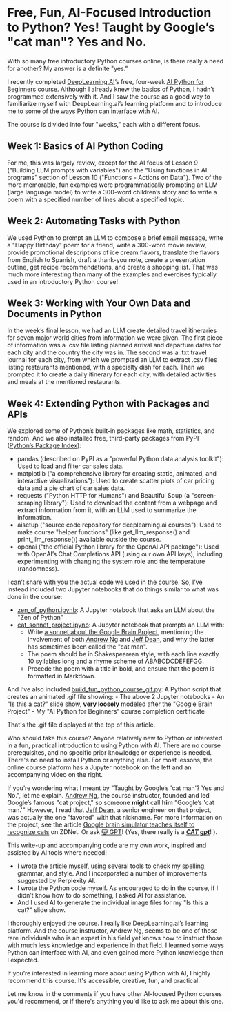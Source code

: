# Free, Fun, AI-Focused Introduction to Python? Yes! Taught by Google’s "cat man"? Yes and No.

With so many free introductory Python courses online, is there really a need for another? My answer is a definite "yes."

I recently completed [DeepLearning.AI](https://www.linkedin.com/company/deeplearningai/)’s free, four-week [AI Python for Beginners](https://www.deeplearning.ai/short-courses/ai-python-for-beginners/) course. Although I already knew the basics of Python, I hadn’t programmed extensively with it. And I saw the course as a good way to familiarize myself with DeepLearning.ai’s learning platform and to introduce me to some of the ways Python can interface with AI.

The course is divided into four "weeks," each with a different focus.

## Week 1: Basics of AI Python Coding
For me, this was largely review, except for the AI focus of Lesson 9 ("Building LLM prompts with variables") and the "Using functions in AI programs" section of Lesson 10 ("Functions - Actions on Data"). Two of the more memorable, fun examples were programmatically prompting an LLM (large language model) to write a 300-word children’s story and to write a poem with a specified number of lines about a specified topic.

## Week 2: Automating Tasks with Python
We used Python to prompt an LLM to compose a brief email message, write a "Happy Birthday" poem for a friend, write a 300-word movie review, provide promotional descriptions of ice cream flavors, translate the flavors from English to Spanish, draft a thank-you note, create a presentation outline, get recipe recommendations, and create a shopping list. That was much more interesting than many of the examples and exercises typically used in an introductory Python course!

## Week 3: Working with Your Own Data and Documents in Python
In the week’s final lesson, we had an LLM create detailed travel itineraries for seven major world cities from information we were given. The first piece of information was a .csv file listing planned arrival and departure dates for each city and the country the city was in. The second was a .txt travel journal for each city, from which we prompted an LLM to extract .csv files listing restaurants mentioned, with a specialty dish for each. Then we prompted it to create a daily itinerary for each city, with detailed activities and meals at the mentioned restaurants.

## Week 4: Extending Python with Packages and APIs
We explored some of Python’s built-in packages like math, statistics, and random. And we also installed free, third-party packages from PyPI ([Python’s Package Index](https://pypi.org/)):
- pandas (described on PyPI as a "powerful Python data analysis toolkit"): Used to load and filter car sales data. 
- matplotlib ("a comprehensive library for creating static, animated, and interactive visualizations"): Used to create scatter plots of car pricing data and a pie chart of car sales data.
- requests ("Python HTTP for Humans") and Beautiful Soup (a "screen-scraping library"): Used to download the content from a webpage and extract information from it, with an LLM used to summarize the information.
- aisetup ("source code repository for deeplearning.ai courses"): Used to make course "helper functions" (like get_llm_response() and print_llm_response()) available outside the course.
- openai ("the official Python library for the OpenAI API package"): Used with OpenAI’s Chat Completions API (using our own API keys), including experimenting with changing the system role and the temperature (randomness).

I can’t share with you the actual code we used in the course. So, I’ve instead included two Jupyter notebooks that do things similar to what was done in the course:
- [zen_of_python.ipynb](zen_of_python.ipynb): A Jupyter notebook that asks an LLM about the "Zen of Python"
- [cat_sonnet_project.ipynb](cat_sonnet_project.ipynb): A Jupyter notebook that prompts an LLM with:
    - Write [a sonnet about the Google Brain Project](sonnet.md), mentioning the involvement of both [Andrew Ng](https://www.linkedin.com/in/andrewyng/) and [Jeff Dean](https://www.linkedin.com/in/jeff-dean-8b212555/), and why the latter has sometimes been called the "cat man".
    - The poem should be in Shakespearean style, with each line exactly 10 syllables long and a rhyme scheme of ABABCDCDEFEFGG.
    - Precede the poem with a title in bold, and ensure that the poem is formatted in Markdown.

And I’ve also included [build_fun_python_course_gif.py](build_fun_python_course_gif.py): A Python script that creates an animated .gif file showing:
    - The above 2 Jupyter notebooks
    - An "Is this a cat?" slide show, **very loosely** modeled after the "Google Brain Project"
    - My "AI Python for Beginners" course completion certificate

That's the .gif file displayed at the top of this article.

Who should take this course? Anyone relatively new to Python or interested in a fun, practical introduction to using Python with AI. There are no course prerequisites, and no specific prior knowledge or experience is needed. There's no need to install Python or anything else. For most lessons, the online course platform has a Jupyter notebook on the left and an accompanying video on the right. 

If you’re wondering what I meant by "Taught by Google’s 'cat man'? Yes and No.", let me explain. [Andrew Ng](https://www.linkedin.com/in/andrewyng/), the course instructor, founded and led Google’s famous "cat project," so someone **might** call **him** "Google’s 'cat man.'" However, I read that [Jeff Dean](https://www.linkedin.com/in/jeff-dean-8b212555/), a senior engineer on that project, was actually the one "favored" with that nickname. For more information on the project, see the article [Google brain simulator teaches itself to recognize cats](https://www.zdnet.com/article/google-brain-simulator-teaches-itself-to-recognize-cats/) on ZDNet. Or ask [😺 GPT](https://chatgpt.com/g/g-NDDXC050T-catgpt)! (Yes, there really is a ***[CAT gpt](https://chatgpt.com/g/g-NDDXC050T-catgpt)***! ). 



This write-up and accompanying code are my own work, inspired and assisted by AI tools where needed:
- I wrote the article myself, using several tools to check my spelling, grammar, and style. And I incorporated a number of improvements suggested by Perplexity AI.
- I wrote the Python code myself. As encouraged to do in the course, if I didn’t know how to do something, I asked AI for assistance.
- And I used AI to generate the individual image files for my "Is this a cat?" slide show.

I thoroughly enjoyed the course. I really like DeepLearning.ai’s learning platform. And the course instructor, Andrew Ng, seems to be one of those rare individuals who is an expert in his field yet knows how to instruct those with much less knowledge and experience in that field. I learned some ways Python can interface with AI, and even gained more Python knowledge than I expected.

If you’re interested in learning more about using Python with AI, I highly recommend this course. It's accessible, creative, fun, and practical.

Let me know in the comments if you have other AI-focused Python courses you'd recommend, or if there's anything you'd like to ask me about this one.
